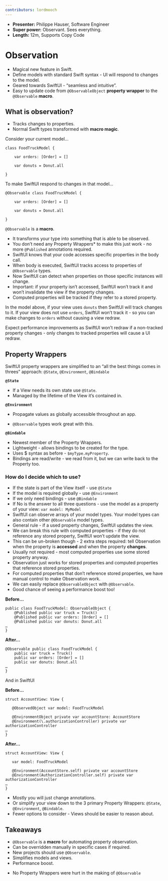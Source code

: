 ```yaml
---
contributors: lordmooch
---
```


- **Presenter:** Philippe Hauser, Software Engineer
- **Super power:** Observant. Sees everything.
- **Length:** 12m, Supports Copy Code

# Observation

- Magical new feature in Swift.
- Define models with standard Swift syntax - UI will respond to changes to the model.
- Geared towards SwiftUI - “seamless and intuitive”.
- Easy to update code from `@ObservableObject` **property wrapper** to the `@Observable` **macro**.

## What is observation?

- Tracks changes to properties.
- Normal Swift types transformed with **macro magic**.

Consider your current model…

```
class FoodTruckModel {

    var orders: [Order] = []
    
    var donuts = Donut.all
    
}
```

To make SwiftUI respond to changes in that model…

```
@Observable class FoodTruckModel {

    var orders: [Order] = []
    
    var donuts = Donut.all
    
}
```

`@Observable` is a **macro**.

- It transforms your type into something that is able to be observed.
- You don’t need any Property Wrappers* to make this just work - no more `@Published` annotations required.
- SwiftUI knows that your code accesses specific properties in the body call.
- When body is executed, SwiftUI tracks access to properties of `@Observable` types.
- Now SwiftUI can detect when properties on those specific instances will change.
- Important: if your property isn’t accessed, SwiftUI won’t track it and won’t invalidate the view if the property changes.
- Computed properties will be tracked if they refer to a stored property.

In the model above, if your view uses `donuts` then SwiftUI will track changes to it. If your view does not use `orders`, SwiftUI won’t track it - so you can make changes to `orders` without causing a view redraw.

Expect performance improvements as SwiftUI won’t redraw if a non-tracked property changes - only changes to tracked properties will cause a UI redraw.

## Property Wrappers

SwiftUI property wrappers are simplified to an “all the best things comes in threes” approach: `@State`, `@Environment`, `@Bindable`

**`@State`**

- If a View needs its own state use `@State`.
- Managed by the lifetime of the View it’s contained in.

**`@Environment`**

- Propagate values as globally accessible throughout an app.

- `@Observable` types work great with this.

**`@Bindable`**

- Newest member of the Property Wrappers.
- Lightweight - allows bindings to be created for the type.
- Uses $ syntax as before - `$myType.myProperty`.
- Bindings are read/write - we read from it, but we can write back to the Property too.

### How do I decide which to use?

- If the state is part of the View itself - use `@State`
- If the model is required globally - use `@Environment`
- If we only need bindings - use `@Bindable`
- If No is the answer to all three questions - use the model as a property of your view: `var model: MyModel`
- SwiftUI can observe arrays of your model types. Your model types can also contain other `@Observable` model types.
- General rule - if a used property changes, SwiftUI updates the view.
- We can break this rule with computed properties - if they do not reference any stored property, SwiftUI won’t update the view.
- This can be un-broken though - 2 extra steps required: tell Observation when the property is **accessed** and when the property **changes**.
- Usually not required - most computed properties use some stored property anyway.
- Observation just works for stored properties and computed properties that reference stored properties.
- For computed properties that don’t reference stored properties, we have manual control to make Observation work.
- We can easily replace `@ObservableObject` with `@Observable`.
- Good chance of seeing a performance boost too!

**Before…**

```
public class FoodTruckModel: ObservableObject {
	@Published public var truck = Truck()
	@Published public var orders: [Order] = []
	@Published public var donuts: Donut.all
…
}
```

**After…**

```
@Observable public class FoodTruckModel {
	public var truck = Truck()
	public var orders: [Order] = []
	public var donuts: Donut.all
…
}
```

And in SwiftUI

**Before…**

```
struct AccountView: View {
	
   @ObservedObject var model: FoodTruckModel

   @EnvironmentObject private var accountStore: AccountStore
   @Environment(\.authorizationController) private var authorizationController
…
}
```

**After…**

```
struct AccountView: View {

   var model: FoodTruckModel

   @Environment(AccountStore.self) private var accountStore
   @Environment(AuthorizationController.self) private var authorizationController
…
}
```

- Mostly you will just change annotations.
- Or simplify your view down to the 3 primary Property Wrappers: `@State`, `@Environment`, `@Bindable`.
- Fewer options to consider - Views should be easier to reason about.

## Takeaways

- `@Observable` is a **macro** for automating property observation.
- Can be overridden manually in specific cases if required.
- New projects should use `@Observable`.
- Simplifies models and views.
- Performance boost.


* No Property Wrappers were hurt in the making of `@Observable`
